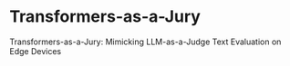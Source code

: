 # Transformers-as-a-Jury
Transformers-as-a-Jury: Mimicking LLM-as-a-Judge Text Evaluation on Edge Devices

